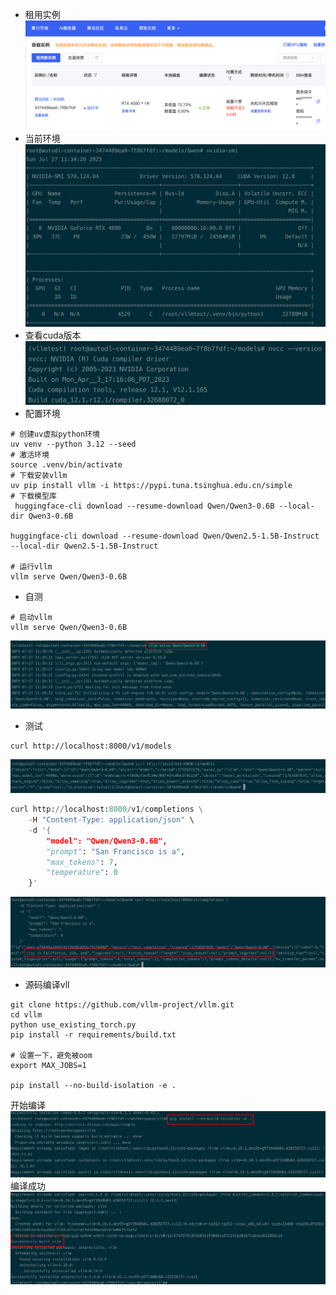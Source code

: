 
- 租用实例
![](attachments/Pasted%20image%2020250727121857.png)
- 当前环境
![](attachments/Pasted%20image%2020250727113454.png)
- 查看cuda版本
![](attachments/Pasted%20image%2020250727113531.png)
- 配置环境
```
# 创建uv虚拟python环境
uv venv --python 3.12 --seed 
# 激活环境
source .venv/bin/activate
# 下载安装vllm
uv pip install vllm -i https://pypi.tuna.tsinghua.edu.cn/simple
# 下载模型库
 huggingface-cli download --resume-download Qwen/Qwen3-0.6B --local-dir Qwen3-0.6B

huggingface-cli download --resume-download Qwen/Qwen2.5-1.5B-Instruct --local-dir Qwen2.5-1.5B-Instruct

# 运行vllm
vllm serve Qwen/Qwen3-0.6B
```
- 自测
```shell
# 启动vllm
vllm serve Qwen/Qwen3-0.6B
```

![](attachments/Pasted%20image%2020250727114015.png)
- 测试
```shell
curl http://localhost:8000/v1/models
```
![](attachments/Pasted%20image%2020250727114337.png)
```python
curl http://localhost:8000/v1/completions \
    -H "Content-Type: application/json" \
    -d '{
        "model": "Qwen/Qwen3-0.6B",
        "prompt": "San Francisco is a",
        "max_tokens": 7,
        "temperature": 0
    }'
```
![](attachments/Pasted%20image%2020250727114637.png)
- 源码编译vll
```shell
git clone https://github.com/vllm-project/vllm.git
cd vllm
python use_existing_torch.py
pip install -r requirements/build.txt

# 设置一下，避免被oom
export MAX_JOBS=1

pip install --no-build-isolation -e .

```
开始编译
![](attachments/Pasted%20image%2020250727120310.png)
编译成功
![](attachments/Pasted%20image%2020250727123101.png)